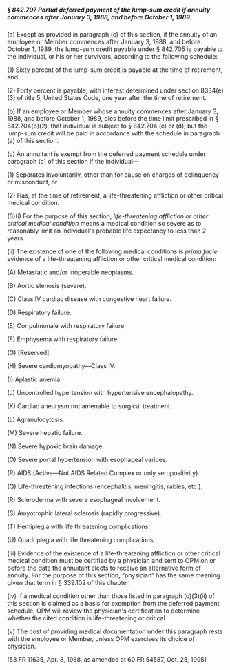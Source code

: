 ##### § 842.707 Partial deferred payment of the lump-sum credit if annuity commences after January 3, 1988, and before October 1, 1989. #####

(a) Except as provided in paragraph (c) of this section, if the annuity of an employee or Member commences after January 3, 1988, and before October 1, 1989, the lump-sum credit payable under § 842.705 is payable to the individual, or his or her survivors, according to the following schedule:

(1) Sixty percent of the lump-sum credit is payable at the time of retirement, and

(2) Forty percent is payable, with interest determined under section 8334(e)(3) of title 5, United States Code, one year after the time of retirement.

(b) If an employee or Member whose annuity commences after January 3, 1988, and before October 1, 1989, dies before the time limit prescribed in § 842.704(b)(2), that individual is subject to § 842.704 (c) or (d), but the lump-sum credit will be paid in accordance with the schedule in paragraph (a) of this section.

(c) An annuitant is exempt from the deferred payment schedule under paragraph (a) of this section if the individual—

(1) Separates involuntarily, other than for cause on charges of delinquency or misconduct, or

(2) Has, at the time of retirement, a life-threatening affliction or other critical medical condition.

(3)(i) For the purpose of this section, *life-threatening affliction or other critical medical condition* means a medical condition so severe as to reasonably limit an individual's probable life expectancy to less than 2 years.

(ii) The existence of one of the following medical conditions is *prima facie* evidence of a life-threatening affliction or other critical medical condition:

(A) Metastatic and/or inoperable neoplasms.

(B) Aortic stenosis (severe).

(C) Class IV cardiac disease with congestive heart failure.

(D) Respiratory failure.

(E) Cor pulmonale with respiratory failure.

(F) Emphysema with respiratory failure.

(G) [Reserved]

(H) Severe cardiomyopathy—Class IV.

(I) Aplastic anemia.

(J) Uncontrolled hypertension with hypertensive encephalopathy.

(K) Cardiac aneurysm not amenable to surgical treatment.

(L) Agranulocytosis.

(M) Severe hepatic failure.

(N) Severe hypoxic brain damage.

(O) Severe portal hypertension with esophageal varices.

(P) AIDS (Active—Not AIDS Related Complex or only seropositivity).

(Q) Life-threatening infections (encephalitis, meningitis, rabies, etc.).

(R) Scleroderma with severe esophageal involvement.

(S) Amyotrophic lateral sclerosis (rapidly progressive).

(T) Hemiplegia with life threatening complications.

(U) Quadriplegia with life threatening complications.

(iii) Evidence of the existence of a life-threatening affliction or other critical medical condition must be certified by a physician and sent to OPM on or before the date the annuitant elects to receive an alternative form of annuity. For the purpose of this section, “physician” has the same meaning given that term in § 339.102 of this chapter.

(iv) If a medical condition other than those listed in paragraph (c)(3)(ii) of this section is claimed as a basis for exemption from the deferred payment schedule, OPM will review the physician's certification to determine whether the cited condition is life-threatening or critical.

(v) The cost of providing medical documentation under this paragraph rests with the employee or Member, unless OPM exercises its choice of physician.

[53 FR 11635, Apr. 8, 1988, as amended at 60 FR 54587, Oct. 25, 1995]